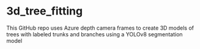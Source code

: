 # 3d_tree_fitting
This GitHub repo uses Azure depth camera frames to create 3D models of trees with labeled trunks and branches using a YOLOv8 segmentation model
